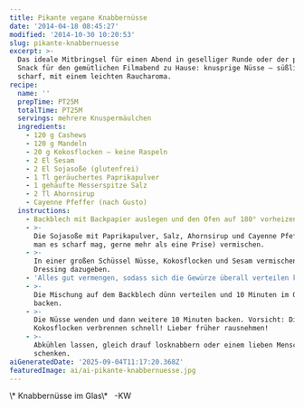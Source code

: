 ```yaml
---
title: Pikante vegane Knabbernüsse
date: '2014-04-18 08:45:27'
modified: '2014-10-30 10:20:53'
slug: pikante-knabbernuesse
excerpt: >-
  Das ideale Mitbringsel für einen Abend in geselliger Runde oder der perfekte
  Snack für den gemütlichen Filmabend zu Hause: knusprige Nüsse – süßlich,
  scharf, mit einem leichten Raucharoma. 
recipe:
  name: ''
  prepTime: PT25M
  totalTime: PT25M
  servings: mehrere Knuspermäulchen
  ingredients:
    - 120 g Cashews
    - 120 g Mandeln
    - 20 g Kokosflocken – keine Raspeln
    - 2 El Sesam
    - 2 El Sojasoße (glutenfrei)
    - 1 Tl geräuchertes Paprikapulver
    - 1 gehäufte Messerspitze Salz
    - 2 Tl Ahornsirup
    - Cayenne Pfeffer (nach Gusto)
  instructions:
    - Backblech mit Backpapier auslegen und den Ofen auf 180° vorheizen.
    - >-
      Die Sojasoße mit Paprikapulver, Salz, Ahornsirup und Cayenne Pfeffer (wenn
      man es scharf mag, gerne mehr als eine Prise) vermischen.
    - >-
      In einer großen Schüssel Nüsse, Kokosflocken und Sesam vermischen und das
      Dressing dazugeben.
    - 'Alles gut vermengen, sodass sich die Gewürze überall verteilen können.'
    - >-
      Die Mischung auf dem Backblech dünn verteilen und 10 Minuten im Ofen
      backen.
    - >-
      Die Nüsse wenden und dann weitere 10 Minuten backen. Vorsicht: Die
      Kokosflocken verbrennen schnell! Lieber früher rausnehmen!
    - >-
      Abkühlen lassen, gleich drauf losknabbern oder einem lieben Menschen
      schenken.
aiGeneratedDate: '2025-09-04T11:17:20.368Z'
featuredImage: ai/ai-pikante-knabbernuesse.jpg
---
```


<!-- Image removed (no copyright): Nüsse-im-Glas.jpg --> \* Knabbernüsse im Glas\*   -KW
